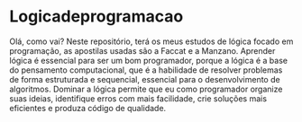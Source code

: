 # Logicadeprogramacao
Olá, como vai? Neste repositório, terá os meus estudos de lógica focado em programação, as apostilas usadas são a Faccat e a Manzano.
Aprender lógica é essencial para ser um bom programador, porque a lógica é a base do pensamento computacional, que é a habilidade de resolver problemas de forma estruturada e sequencial, essencial para o desenvolvimento de algoritmos. Dominar a lógica permite que eu como programador organize suas ideias, identifique erros com mais facilidade, crie soluções mais eficientes e produza código de qualidade.
